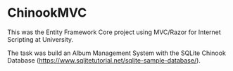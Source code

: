 # ChinookMVC
This was the Entity Framework Core project using MVC/Razor for Internet Scripting at University.


The task was build an Album Management System with the SQLite Chinook Database (https://www.sqlitetutorial.net/sqlite-sample-database/).


